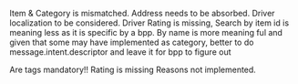 Item & Category is mismatched. 
Address needs to be absorbed.
Driver localization to be considered. 
Driver Rating is missing,
Search by item id is meaning less as it is specific by a bpp. By name is more meaning ful  and given that some may have implemented as category,  better to do message.intent.descriptor and leave it for bpp to figure out

Are tags mandatory!! 
Rating is missing
Reasons not implemented.

